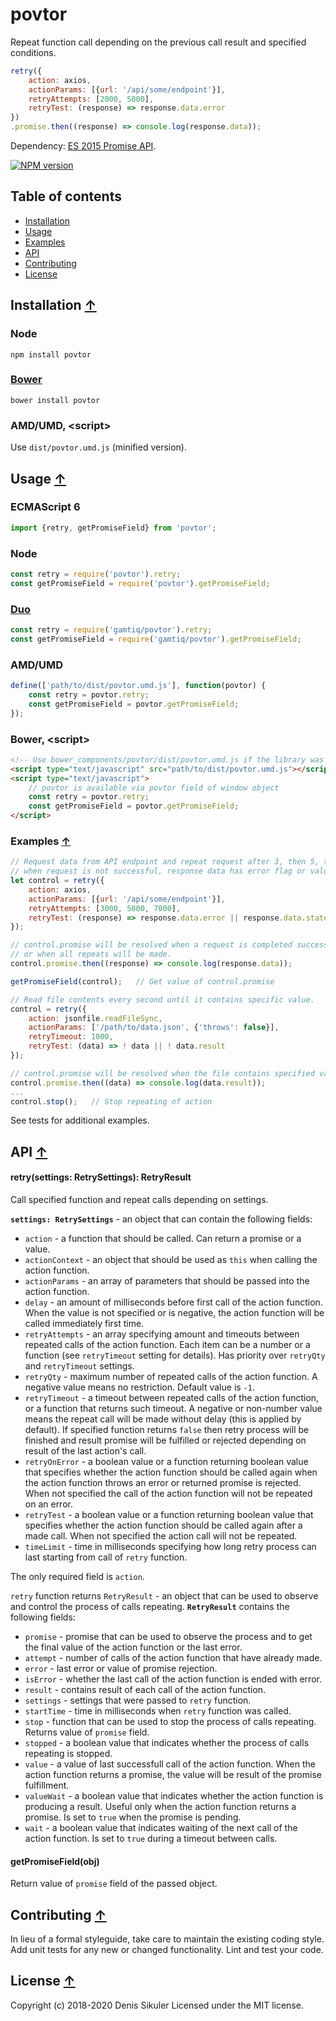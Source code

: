 # povtor <a name="start"></a>

Repeat function call depending on the previous call result and specified conditions.

```js
retry({
    action: axios,
    actionParams: [{url: '/api/some/endpoint'}],
    retryAttempts: [2000, 5000],
    retryTest: (response) => response.data.error
})
.promise.then((response) => console.log(response.data));
```

Dependency: [ES 2015 Promise API](https://developer.mozilla.org/docs/Web/JavaScript/Reference/Global_Objects/Promise).

[![NPM version](https://badge.fury.io/js/povtor.png)](http://badge.fury.io/js/povtor)

## Table of contents

* [Installation](#install)
* [Usage](#usage)
* [Examples](#examples)
* [API](#api)
* [Contributing](#contributing)
* [License](#license)

## Installation <a name="install"></a> [&#x2191;](#start)

### Node

    npm install povtor

### [Bower](http://bower.io)

    bower install povtor

### AMD/UMD, &lt;script&gt;

Use `dist/povtor.umd.js` (minified version).

## Usage <a name="usage"></a> [&#x2191;](#start)

### ECMAScript 6

```js
import {retry, getPromiseField} from 'povtor';
```

### Node

```js
const retry = require('povtor').retry;
const getPromiseField = require('povtor').getPromiseField;
```

### [Duo](http://duojs.org)

```js
const retry = require('gamtiq/povtor').retry;
const getPromiseField = require('gamtiq/povtor').getPromiseField;
```

### AMD/UMD

```js
define(['path/to/dist/povtor.umd.js'], function(povtor) {
    const retry = povtor.retry;
    const getPromiseField = povtor.getPromiseField;
});
```

### Bower, &lt;script&gt;

```html
<!-- Use bower_components/povtor/dist/povtor.umd.js if the library was installed by Bower -->
<script type="text/javascript" src="path/to/dist/povtor.umd.js"></script>
<script type="text/javascript">
    // povtor is available via povtor field of window object
    const retry = povtor.retry;
    const getPromiseField = povtor.getPromiseField;
</script>
```

### Examples <a name="examples"></a> [&#x2191;](#start)

```js
// Request data from API endpoint and repeat request after 3, then 5, then 7 seconds
// when request is not successful, response data has error flag or value of state field is not 3.
let control = retry({
    action: axios,
    actionParams: [{url: '/api/some/endpoint'}],
    retryAttempts: [3000, 5000, 7000],
    retryTest: (response) => response.data.error || response.data.state !== 3
});

// control.promise will be resolved when a request is completed successfully and retryTest returns false
// or when all repeats will be made.
control.promise.then((response) => console.log(response.data));

getPromiseField(control);   // Get value of control.promise

// Read file contents every second until it contains specific value.
control = retry({
    action: jsonfile.readFileSync,
    actionParams: ['/path/to/data.json', {'throws': false}],
    retryTimeout: 1000,
    retryTest: (data) => ! data || ! data.result
});

// control.promise will be resolved when the file contains specified value.
control.promise.then((data) => console.log(data.result));
...
control.stop();   // Stop repeating of action
```

See tests for additional examples.

## API <a name="api"></a> [&#x2191;](#start)

#### retry(settings: RetrySettings): RetryResult

Call specified function and repeat calls depending on settings.

**`settings: RetrySettings`** - an object that can contain the following fields:

* `action` - a function that should be called. Can return a promise or a value.
* `actionContext` - an object that should be used as `this` when calling the action function.
* `actionParams` - an array of parameters that should be passed into the action function.
* `delay` - an amount of milliseconds before first call of the action function.
  When the value is not specified or is negative, the action function will be called immediately first time.
* `retryAttempts` - an array specifying amount and timeouts between repeated calls of the action function.
  Each item can be a number or a function (see `retryTimeout` setting for details).
  Has priority over `retryQty` and `retryTimeout` settings.
* `retryQty` - maximum number of repeated calls of the action function. A negative value means no restriction.
  Default value is `-1`.
* `retryTimeout` - a timeout between repeated calls of the action function, or a function that returns such timeout.
  A negative or non-number value means the repeat call will be made without delay (this is applied by default).
  If specified function returns `false` then retry process will be finished and result promise
  will be fulfilled or rejected depending on result of the last action's call.
* `retryOnError` - a boolean value or a function returning boolean value that specifies whether the action function
  should be called again when the action function throws an error or returned promise is rejected.
  When not specified the call of the action function will not be repeated on an error.
* `retryTest` - a boolean value or a function returning boolean value that specifies whether the action function
  should be called again after a made call. When not specified the action call will not be repeated.
* `timeLimit` - time in milliseconds specifying how long retry process can last starting from call of `retry` function.

The only required field is `action`.

`retry` function returns `RetryResult` - an object that can be used to observe and control the process of calls repeating.
**`RetryResult`** contains the following fields:

* `promise` - promise that can be used to observe the process and to get the final value of the action function
  or the last error.
* `attempt` - number of calls of the action function that have already made.
* `error` - last error or value of promise rejection.
* `isError` - whether the last call of the action function is ended with error.
* `result` - contains result of each call of the action function.
* `settings` - settings that were passed to `retry` function.
* `startTime` - time in milliseconds when `retry` function was called.
* `stop` - function that can be used to stop the process of calls repeating. Returns value of `promise` field.
* `stopped` - a boolean value that indicates whether the process of calls repeating is stopped.
* `value` - a value of last successfull call of the action function. When the action function returns a promise,
  the value will be result of the promise fulfillment.
* `valueWait` - a boolean value that indicates whether the action function is producing a result.
  Useful only when the action function returns a promise. Is set to `true` when the promise is pending.
* `wait` - a boolean value that indicates waiting of the next call of the action function.
  Is set to `true` during a timeout between calls.

#### getPromiseField(obj)

Return value of `promise` field of the passed object.

## Contributing <a name="contributing"></a> [&#x2191;](#start)
In lieu of a formal styleguide, take care to maintain the existing coding style.
Add unit tests for any new or changed functionality.
Lint and test your code.

## License <a name="license"></a> [&#x2191;](#start)
Copyright (c) 2018-2020 Denis Sikuler
Licensed under the MIT license.

